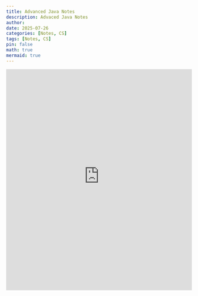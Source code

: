 ```yaml
---
title: Advanced Java Notes
description: Advaced Java Notes
author: 
date: 2025-07-26 
categories: [Notes, CS]
tags: [Notes, CS]
pin: false
math: true
mermaid: true
---
```


<iframe src="https://wahbakamaluddin.notion.site/ebd/1521359f183c80aa9fb3eb21a7d5008b" width="100%" height="600" frameborder="0" allowfullscreen />
